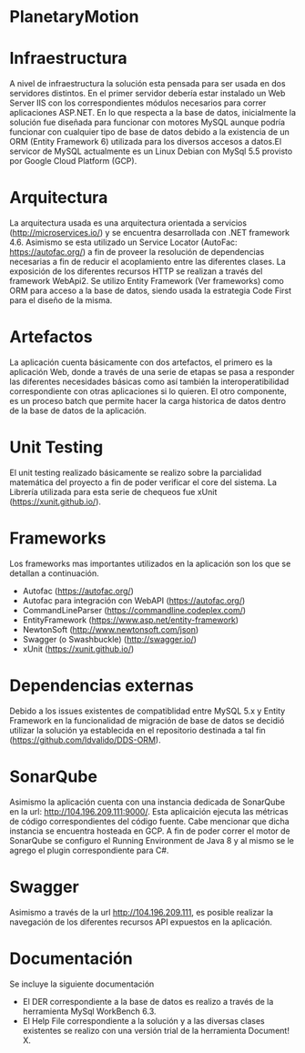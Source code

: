 # PlanetaryMotion
# Infraestructura
A nivel de infraestructura la solución esta pensada para ser usada en dos servidores distintos. En el primer servidor debería estar instalado un Web Server IIS con los correspondientes módulos necesarios para correr aplicaciones ASP.NET.
En lo que respecta a la base de datos, inicialmente la solución fue diseñada para funcionar con motores MySQL aunque podría funcionar con cualquier tipo de base de datos debido a la existencia de un ORM (Entity Framework 6) utilizada para los diversos accesos a datos.El servicor de MySQL actualmente es un Linux Debian con MySql 5.5 provisto por Google Cloud Platform (GCP).
# Arquitectura
La arquitectura usada es una arquitectura orientada a servicios (http://microservices.io/) y se encuentra desarrollada con .NET framework 4.6. Asimismo se esta utilizado un Service Locator (AutoFac: https://autofac.org/) a fin de proveer la resolución de dependencias necesarias a fin de reducir el acoplamiento entre las diferentes clases. La exposición de los diferentes recursos HTTP se realizan a través del framework WebApi2.
Se utilizo Entity Framework (Ver frameworks) como ORM para acceso a la base de datos, siendo usada la estrategia Code First para el diseño de la misma.
# Artefactos
La aplicación cuenta básicamente con dos artefactos, el primero es la aplicación Web, donde a través de una serie de etapas se pasa a responder las diferentes necesidades básicas como así también la interoperatibilidad correspondiente con otras aplicaciones si lo quieren.
El otro componente, es un proceso batch que permite hacer la carga historica de datos dentro de la base de datos de la aplicación.
# Unit Testing
El unit testing realizado básicamente se realizo sobre la parcialidad matemática del proyecto a fin de poder verificar el core del sistema. La Librería utilizada para esta serie de chequeos fue xUnit (https://xunit.github.io/).
# Frameworks
Los frameworks mas importantes utilizados en la aplicación son los que se detallan a continuación.
* Autofac (https://autofac.org/)
* Autofac para integración con WebAPI (https://autofac.org/)
* CommandLineParser (https://commandline.codeplex.com/)
* EntityFramework (https://www.asp.net/entity-framework)
* NewtonSoft (http://www.newtonsoft.com/json)
* Swagger (o Swashbuckle) (http://swagger.io/)
* xUnit (https://xunit.github.io/)

# Dependencias externas
Debido a los issues existentes de compatiblidad entre MySQL 5.x y Entity Framework en la funcionalidad de migración de base de datos se decidió utilizar la solución ya establecida en el repositorio destinada a tal fin (https://github.com/ldvalido/DDS-ORM).
# SonarQube
Asimismo la aplicación cuenta con una instancia dedicada de SonarQube en la url: http://104.196.209.111:9000/.
Esta aplicaición ejecuta las métricas de código correspondientes del código fuente. Cabe mencionar que dicha instancia se encuentra hosteada en GCP. A fin de poder correr el motor de SonarQube se configuro el Running Environment de Java 8 y al mismo se le agrego el plugin correspondiente para C#.
# Swagger
Asimismo a través de la url http://104.196.209.111, es posible realizar la navegación de los diferentes recursos API expuestos en la aplicación.
# Documentación
Se incluye la siguiente documentación
* El DER correspondiente a la base de datos es realizo a través de la herramienta MySql WorkBench 6.3.
* El Help File correspondiente a la solución y a las diversas clases existentes se realizo con una versión trial de la herramienta Document! X.
